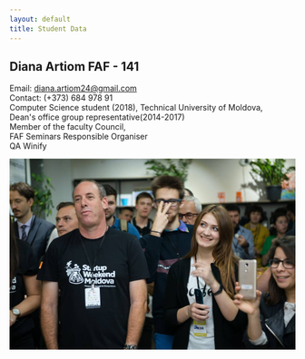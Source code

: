 ```yaml
---
layout: default
title: Student Data
---
```


## Diana Artiom FAF - 141

Email: diana.artiom24@gmail.com<br />
Contact: (+373) 684 978 91<br />
Computer Science student (2018), Technical University of Moldova, <br />
Dean's office group representative(2014-2017)<br />
Member of the faculty Council,<br />
FAF Seminars Responsible Organiser<br />
QA Winify <br />
<div class="custom-image"><img src="images/diana-swm.jpg" /></div>
